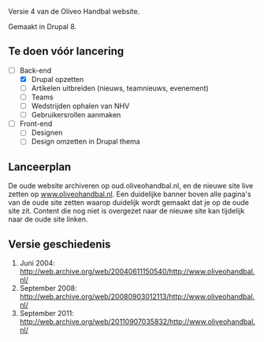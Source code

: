 Versie 4 van de Oliveo Handbal website.

Gemaakt in Drupal 8.

## Te doen vóór lancering

- [ ] Back-end
  - [x] Drupal opzetten
  - [ ] Artikelen uitbreiden (nieuws, teamnieuws, evenement)
  - [ ] Teams
  - [ ] Wedstrijden ophalen van NHV
  - [ ] Gebruikersrollen aanmaken
- [ ] Front-end
  - [ ] Designen
  - [ ] Design omzetten in Drupal thema

## Lanceerplan

De oude website archiveren op oud.oliveohandbal.nl, en de nieuwe site live zetten op www.oliveohandbal.nl. Een duidelijke banner boven alle pagina's van de oude site zetten waarop duidelijk wordt gemaakt dat je op de oude site zit. Content die nog niet is overgezet naar de nieuwe site kan tijdelijk naar de oude site linken.

## Versie geschiedenis
1. Juni 2004: http://web.archive.org/web/20040611150540/http://www.oliveohandbal.nl/
2. September 2008: http://web.archive.org/web/20080903012113/http://www.oliveohandbal.nl/
3. September 2011: http://web.archive.org/web/20110907035832/http://www.oliveohandbal.nl/
